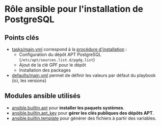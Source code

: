 # Rôle ansible pour l'installation de PostgreSQL

## Points clés

* [tasks/main.yml](tasks/main.yml) correspond à la [procédure d'installation](https://www.postgresql.org/download/linux/ubuntu/) :
  * Configuration du dépôt APT PostgreSQL (`/etc/apt/sources.list.d/pgdg.list`)
  * Ajout de la clé GPF pour le dépôt
  * Installation des packages
* [defaults/main.yml](defaults/main.yml) permet de définir les valeurs par défaut du playbook (ici, les versions)

## Modules ansible utilisés

* [ansible.builtin.apt](https://docs.ansible.com/ansible/latest/collections/ansible/builtin/apt_module.html) pour **installer les paquets systèmes**.
* [ansible.builtin.apt_key](https://docs.ansible.com/ansible/latest/collections/ansible/builtin/apt_key_module.html) pour **gérer les clés publiques des dépôts APT**.
* [ansible.builtin.template](https://docs.ansible.com/ansible/latest/collections/ansible/builtin/template_module.html) pour générer des fichiers à partir des variables.

